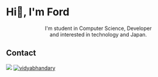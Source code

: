 # Hi👋, I'm Ford

<div align='center'>
 I'm student in Computer Science, Developer <br>
 and interested in technology and Japan.
</div>

## Contact
<a target="_blank" href="mailto:narongrit.thammapalo.gmail.com"><img src="https://img.shields.io/badge/-Gmail-D14836?style=for-the-badge&logo=Gmail&logoColor=white"></img></a>
<a href="https://www.linkedin.com/in/narongrit-thammapalo-97b057228/" target="blank"><img src="https://img.shields.io/badge/LinkedIn-0077B5?style=for-the-badge&logo=linkedin&logoColor=white" alt="vidyabhandary"/></a>
  
